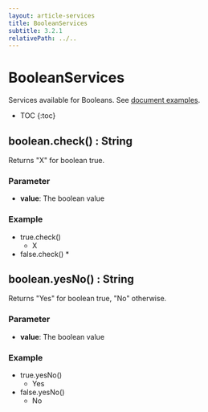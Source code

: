 ```yaml
---
layout: article-services
title: BooleanServices
subtitle: 3.2.1
relativePath: ../..
---
```


<!--
/********************************************************************************
** Copyright (c) 2015 Obeo.
** All rights reserved. This program and the accompanying materials
** are made available under the terms of the Eclipse Public License v2.0
** which accompanies this distribution, and is available at
** http://www.eclipse.org/legal/epl-v20.html
**
** Contributors:
**    Stephane Begaudeau (Obeo) - initial API and implementation
*********************************************************************************/
-->

# BooleanServices

Services available for Booleans. See [document examples](https://github.com/ObeoNetwork/M2Doc/tree/3.2.1/tests/org.obeonetwork.m2doc.tests/resources/booleanServices).

* TOC
{:toc}

## boolean.check() : String

Returns "X" for boolean true.

### Parameter

* **value**: The boolean value

### Example

* true.check()
  * X
* false.check()
  * 

## boolean.yesNo() : String

Returns "Yes" for boolean true, "No" otherwise.

### Parameter

* **value**: The boolean value

### Example

* true.yesNo()
  * Yes
* false.yesNo()
  * No



